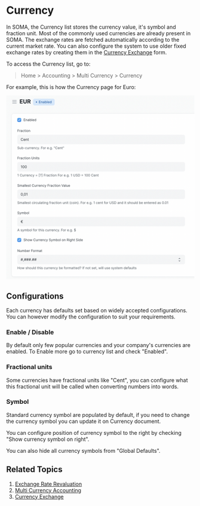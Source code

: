 
# Currency


In SOMA, the Currency list stores the currency value, it's symbol and fraction unit. Most of the commonly used currencies are already present in SOMA. The exchange rates are fetched automatically according to the current market rate. You can also configure the system to use older fixed exchange rates by creating them in the [Currency Exchange](/docs/en/accounts/currency-exchange) form.


To access the Currency list, go to:



> 
> Home > Accounting > Multi Currency > Currency
> 
> 
> 


For example, this is how the Currency page for Euro:


![EUR currency](/files/eur_new.png)


## Configurations


Each currency has defaults set based on widely accepted configurations. You can however modify the configuration to suit your requirements. 


### Enable / Disable


By default only few popular currencies and your company's currencies are enabled. To Enable more go to currency list and check "Enabled".


### Fractional units


Some currencies have fractional units like "Cent", you can configure what this fractional unit will be called when converting numbers into words. 


### Symbol


Standard currency symbol are populated by default, if you need to change the currency symbol you can update it on Currency document. 


You can configure position of currency symbol to the right by checking "Show currency symbol on right".


You can also hide all currency symbols from "Global Defaults".


## Related Topics


1. [Exchange Rate Revaluation](/docs/en/accounts/exchange-rate-revaluation)
2. [Multi Currency Accounting](/docs/en/accounts/multi-currency-accounting)
3. [Currency Exchange](/docs/en/accounts/currency-exchange)


